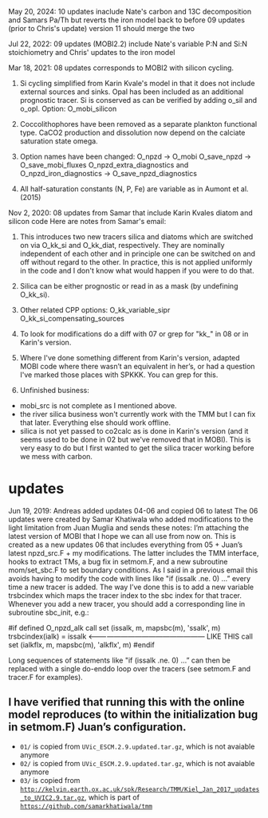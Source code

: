 May 20, 2024: 10 updates inaclude Nate's carbon and 13C decomposition and Samars Pa/Th
		but reverts the iron model back to before 09 updates (prior to Chris's update)
		version 11 should merge the two

Jul 22, 2022: 09 updates (MOBI2.2) include Nate's variable P:N and Si:N stoichiometry and Chris' updates to the iron model

Mar 18, 2021: 08 updates corresponds to MOBI2 with silicon cycling.
1) Si cycling simplified from Karin Kvale's model in that it does not include external sources and sinks. 
Opal has been included as an additional prognostic tracer.
Si is conserved as can be verified by adding o_sil and o_opl.
Option: O_mobi_silicon

2) Coccolithophores have been removed as a separate plankton functional type. CaCO2 production and dissolution now depend on the calciate saturation state omega.

3) Option names have been changed:
O_npzd -> O_mobi
O_save_npzd -> O_save_mobi_fluxes
O_npzd_extra_diagnostics and O_npzd_iron_diagnostics -> O_save_npzd_diagnostics

4) All half-saturation constants (N, P, Fe) are variable as in Aumont et al. (2015)

Nov 2, 2020: 08 updates from Samar that include Karin Kvales diatom and silicon code
Here are notes from Samar's email:
1) This introduces two new tracers silica and diatoms which are switched on via O_kk_si and 
O_kk_diat, respectively. They are nominally independent of each other and in principle one can 
be switched on and off without regard to the other. In practice, this is not applied uniformly in the 
code and I don't know what would happen if you were to do that.

2) Silica can be either prognostic or read in as a mask (by undefining O_kk_si).

3) Other related CPP options:
O_kk_variable_sipr
O_kk_si_compensating_sources

4) To look for modifications do a diff with 07 or grep for "kk_" in 08 or in Karin's version.

5) Where I've done something different from Karin's version, adapted MOBI code where there 
wasn’t an equivalent in her’s, or had a question I've marked those places with SPKKK. You can 
grep for this.

6) Unfinished business:
- mobi_src is not complete as I mentioned above.
- the river silica business won't currently work with the TMM but I can fix that later. Everything else 
should work offline.
- silica is not yet passed to co2calc as is done in Karin's version (and it seems used to be done in 
02 but we've removed that in MOBI). This is very easy to do but I first wanted to get the silica tracer 
working before we mess with carbon.

# updates
Jun 19, 2019: Andreas added updates 04-06 and copied 06 to latest
The 06 updates were created by Samar Khatiwala who added modifications to the light limitation from Juan Muglia and sends these notes:
I’m attaching the latest version of MOBI that I hope we can all use from now on. This is created as a new updates 06 that includes 
everything from 05 + Juan’s latest npzd_src.F + my modifications. The latter includes the TMM interface, hooks to extract TMs, a 
bug fix in setmom.F, and a new subroutine mom/set_sbc.F to set boundary conditions. As I said in a previous email this avoids 
having to modify the code with lines like "if (issalk .ne. 0) …” every time a new tracer is added. The way I’ve done this is to add a 
new variable trsbcindex which maps the tracer index to the sbc index for that tracer. Whenever you add a new tracer, you should 
add a corresponding line in subroutine sbc_init, e.g.:

#if defined O_npzd_alk
     call set (issalk, m, mapsbc(m), 'ssalk', m)
     trsbcindex(ialk) = issalk     <—————————————————  LIKE THIS
     call set (ialkflx, m, mapsbc(m), 'alkflx', m)
#endif

Long sequences of statements like "if (issalk .ne. 0) …” can then be replaced with a single do-enddo loop over the tracers 
(see setmom.F and tracer.F for examples).

I have verified that running this with the online model reproduces (to within the initialization bug in setmom.F) Juan’s configuration.
------------
- `01/` is copied from `UVic_ESCM.2.9.updated.tar.gz`, which is not avaiable anymore
- `02/` is copied from `UVic_ESCM.2.9.updated.tar.gz`, which is not avaiable anymore
- `03/` is copied from [`http://kelvin.earth.ox.ac.uk/spk/Research/TMM/Kiel_Jan_2017_updates_to_UVIC2.9.tar.gz`](http://kelvin.earth.ox.ac.uk/spk/Research/TMM/Kiel_Jan_2017_updates_to_UVIC2.9.tar.gz), which is part of [`https://github.com/samarkhatiwala/tmm`](https://github.com/samarkhatiwala/tmm)

